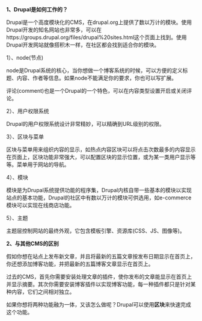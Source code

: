   
**1、Drupal是如何工作的？**

Drupal是一个高度模块化的CMS，在drupal.org上提供了数以万计的模块。使用Drupal开发的知名网站也非常多，可以在https://groups.drupal.org/files/drupal%20sites.html这个页面上找到。使用Drupal开发网站就像搭积木一样，在社区都会找到适合你的模块。

1）、node\(节点\)

node是Drupal系统的核心，当你想做一个博客系统的时候，可以方便的定义标题、内容、作者等信息。如果node不能满足你的要求，你也可以写扩展。

评论\(comment\)也是一个Drupal的一个特色，可以在内容类型设置开启或关闭评论。

2）、用户权限系统

Drupal的用户权限系统设计非常精妙，可以精确到URL级别的权限。

3）、区块与菜单

区块与菜单用来组织内容的显示，如热点内容区块可以将点击次数最多的内容显示在页面上，区块功能非常强大，可以配置区块的显示位置，或为某一类用户显示等等。菜单用于网站的导航。

4）、模块

模块是为Drupal系统提供功能的程序集，Drupal内核自带一些基本的模块以实现站点的基本功能，Drupal的社区中有数以万计的模块可供选用，如e-commerce模块可以实现在线商店功能。

5）、主题

主题层控制网站的最终外观，它包含模板引擎、资源库\(CSS、JS、图像等\)。

**2、与其他CMS的区别**

假如你想在站点上发布新文章，并且将最新的五篇文章按发布日期显示在首页上，你还想添加博客功能，并把最新的五篇博客文章显示在首页上。

过去的CMS，首先你需要安装处理文章的插件，使你发布的文章能显示在首页上并显示摘要。其次你需要安装博客插件以实现博客功能，每一种插件都只是针对某种内容，它们之间相对独立。

如果你想将两种功能融为一体，又该怎么做呢？Drupal可以使用**区块**来快速完成这个功能。

